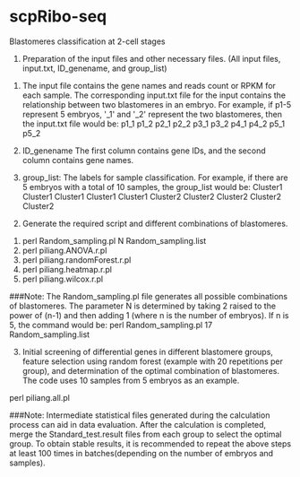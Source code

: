 # scpRibo-seq
Blastomeres classification at 2-cell stages

1. Preparation of the input files and other necessary files. (All input files, input.txt, ID_genename, and group_list)
1) The input file contains the gene names and reads count or RPKM for each sample. The corresponding input.txt file for the input contains the relationship between two blastomeres in an embryo. For example, if p1-5 represent 5 embryos, '_1' and '_2' represent the two blastomeres, then the input.txt file would be:
p1_1	p1_2
p2_1	p2_2
p3_1	p3_2
p4_1	p4_2
p5_1	p5_2

2) ID_genename
The first column contains gene IDs, and the second column contains gene names.

3) group_list: The labels for sample classification. For example, if there are 5 embryos with a total of 10 samples, the group_list would be:
Cluster1
Cluster1
Cluster1
Cluster1
Cluster1
Cluster2
Cluster2
Cluster2
Cluster2
Cluster2

2. Generate the required script and different combinations of blastomeres.
1) perl Random_sampling.pl N Random_sampling.list
2) perl piliang.ANOVA.r.pl
3) perl piliang.randomForest.r.pl
4) perl piliang.heatmap.r.pl
5) perl piliang.wilcox.r.pl

###Note:
The Random_sampling.pl file generates all possible combinations of blastomeres. The parameter N is determined by taking 2 raised to the power of (n-1) and then adding 1 (where n is the number of embryos). If n is 5, the command would be:
perl Random_sampling.pl 17 Random_sampling.list

3. Initial screening of differential genes in different blastomere groups, feature selection using random forest (example with 20 repetitions per group), and determination of the optimal combination of blastomeres.
The code uses 10 samples from 5 embryos as an example.

perl piliang.all.pl

###Note:
Intermediate statistical files generated during the calculation process can aid in data evaluation. After the calculation is completed, merge the Standard_test.result files from each group to select the optimal group. To obtain stable results, it is recommended to repeat the above steps at least 100 times in batches(depending on the number of embryos and samples).

